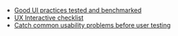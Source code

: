 
  * <a href="https://www.goodui.org/?ref=blog.repick.co">Good UI practices tested and benchmarked</a>
  * <a href="http://ixdchecklist.com/?ref=blog.repick.co">UX Interactive checklist</a> 
  * <a href="https://stayintech.com/info/UX?ref=blog.repick.co">Catch common usability problems before user testing</a>
